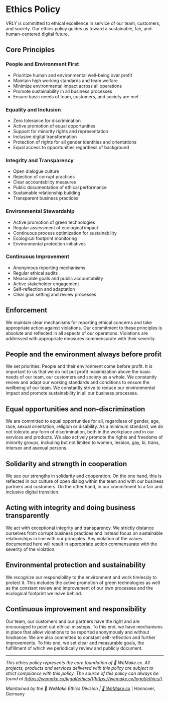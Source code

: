# Ethics Policy

VRLY is committed to ethical excellence in service of our team, customers, and society. Our ethics policy guides us toward a sustainable, fair, and human-centered digital future.

## Core Principles

### People and Environment First

- Prioritize human and environmental well-being over profit
- Maintain high working standards and team welfare
- Minimize environmental impact across all operations
- Promote sustainability in all business processes
- Ensure basic needs of team, customers, and society are met

### Equality and Inclusion

- Zero tolerance for discrimination
- Active promotion of equal opportunities
- Support for minority rights and representation
- Inclusive digital transformation
- Protection of rights for all gender identities and orientations
- Equal access to opportunities regardless of background

### Integrity and Transparency

- Open dialogue culture
- Rejection of corrupt practices
- Clear accountability measures
- Public documentation of ethical performance
- Sustainable relationship building
- Transparent business practices

### Environmental Stewardship

- Active promotion of green technologies
- Regular assessment of ecological impact
- Continuous process optimization for sustainability
- Ecological footprint monitoring
- Environmental protection initiatives

### Continuous Improvement

- Anonymous reporting mechanisms
- Regular ethical audits
- Measurable goals and public accountability
- Active stakeholder engagement
- Self-reflection and adaptation
- Clear goal setting and review processes

## Enforcement

We maintain clear mechanisms for reporting ethical concerns and take appropriate action against violations. Our commitment to these principles is absolute and reflected in all aspects of our operations. Violations are addressed with appropriate measures commensurate with their severity.

## People and the environment always before profit

We set priorities: People and their environment come before profit. It is important to us that we do not put profit maximization above the basic needs of our team, our customers and society as a whole. We constantly review and adapt our working standards and conditions to ensure the wellbeing of our team. We constantly strive to reduce our environmental impact and promote sustainability in all our business processes.

## Equal opportunities and non-discrimination

We are committed to equal opportunities for all, regardless of gender, age, race, sexual orientation, religion or disability. As a minimum standard, we do not tolerate any form of discrimination, both in the workplace and in our services and products. We also actively promote the rights and freedoms of minority groups, including but not limited to women, lesbian, gay, bi, trans, intersex and asexual persons.

## Solidarity and strength in cooperation

We see our strengths in solidarity and cooperation. On the one hand, this is reflected in our culture of open dialog within the team and with our business partners and customers. On the other hand, in our commitment to a fair and inclusive digital transition.

## Acting with integrity and doing business transparently

We act with exceptional integrity and transparency. We strictly distance ourselves from corrupt business practices and instead focus on sustainable relationships in line with our principles. Any violation of the values documented here will result in appropriate action commensurate with the severity of the violation.

## Environmental protection and sustainability

We recognize our responsibility to the environment and work tirelessly to protect it. This includes the active promotion of green technologies as well as the constant review and improvement of our own processes and the ecological footprint we leave behind.

## Continuous improvement and responsibility

Our team, our customers and our partners have the right and are encouraged to point out ethical missteps. To this end, we have mechanisms in place that allow violations to be reported anonymously and without hindrance. We are also committed to constant self-reflection and further improvements. To this end, we set clear and measurable goals, the fulfillment of which we periodically review and publicly document.

---

_This ethics policy represents the core foundation of 💙 WeMake.cx. All projects, products and services delivered with this policy are subject to strict compliance with this policy. The source of this policy can always be found at [https://wemake.cx/legal/ethics/](https://wemake.cx/legal/ethics/)._

_Maintained by the 💙 WeMake Ethics Division | [🔗 WeMake.cx](https://wemake.cx)_ | Hannover, Germany

